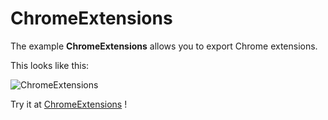 # ChromeExtensions

The example **ChromeExtensions** allows you to export Chrome extensions.

This looks like this:

 ![ChromeExtensions](@site/static/img/examples/ChromeExtensions.png) 

Try it at <a href='/../automation/loadexample/ChromeExtensions' target='_blank'>ChromeExtensions</a> !



